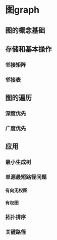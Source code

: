 # 图graph
## 图的概念基础
## 存储和基本操作
### 邻接矩阵
### 邻接表
## 图的遍历
### 深度优先
### 广度优先
## 应用
### 最小生成树
### 单源最短路径问题
#### 有向无权图
#### 有权图
### 拓扑排序
### 关键路径
